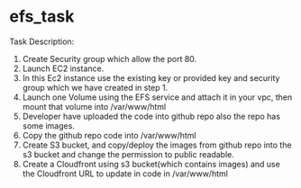 # efs_task
Task Description: 
1. Create Security group which allow the port 80. 
2. Launch EC2 instance. 
3. In this Ec2 instance use the existing key or provided key and security group which we have created in step 1. 
4. Launch one Volume using the EFS service and attach it in your vpc, then mount that volume into /var/www/html 
5. Developer have uploaded the code into github repo also the repo has some images. 
6. Copy the github repo code into /var/www/html 
7. Create S3 bucket, and copy/deploy the images from github repo into the s3 bucket and change the permission to public readable. 
8. Create a Cloudfront using s3 bucket(which contains images) and use the Cloudfront URL to update in code in /var/www/html
